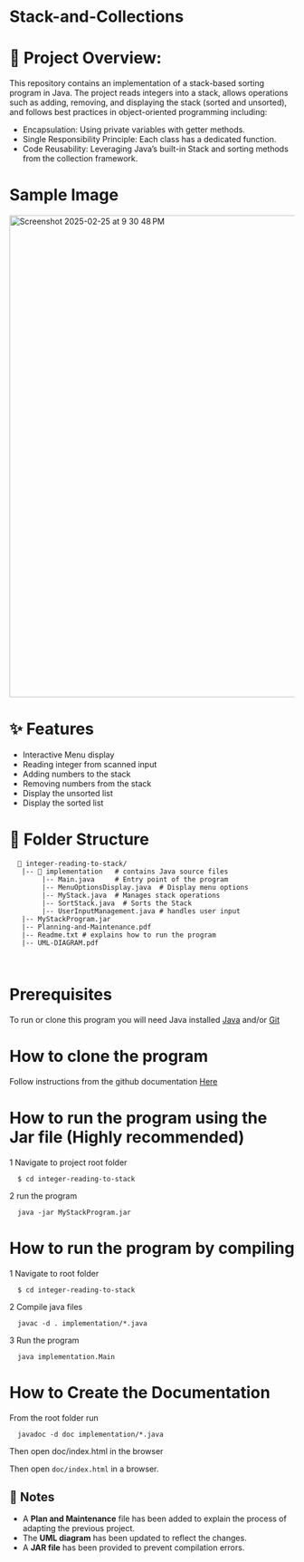 # Stack-and-Collections

# 📌 Project Overview:
This repository contains an implementation of a stack-based sorting program in Java. The project reads integers into a stack, allows operations such as adding, removing, and displaying the stack (sorted and unsorted), and follows best practices in object-oriented programming including:
 - Encapsulation: Using private variables with getter methods.
 - Single Responsibility Principle: Each class has a dedicated function.
 - Code Reusability: Leveraging Java’s built-in Stack and sorting methods from the collection framework.

# Sample Image
<img width="851" alt="Screenshot 2025-02-25 at 9 30 48 PM" src="https://github.com/user-attachments/assets/4e4283e8-2d62-43d9-8733-dcc134989b52" />


#  ✨ Features
 - Interactive Menu display
 - Reading integer from scanned input
 - Adding numbers to the stack
 - Removing numbers from the stack
 - Display the unsorted list
 - Display the sorted list


# 📁 Folder Structure
```
  📂 integer-reading-to-stack/
   |-- 📂 implementation   # contains Java source files
        |-- Main.java     # Entry point of the program
        |-- MenuOptionsDisplay.java  # Display menu options
        |-- MyStack.java  # Manages stack operations
        |-- SortStack.java  # Sorts the Stack
        |-- UserInputManagement.java # handles user input
   |-- MyStackProgram.jar  
   |-- Planning-and-Maintenance.pdf
   |-- Readme.txt # explains how to run the program
   |-- UML-DIAGRAM.pdf 
    
    
```
# Prerequisites
To run or clone this program you will need Java installed [Java](https://www.java.com/en/download/help/download_options.html) and/or [Git](https://git-scm.com)

# How to clone the program 
Follow instructions from the github documentation <a href="https://docs.github.com/en/repositories/creating-and-managing-repositories/cloning-a-repository" target ="_blank"> Here </a>

# How to run the program using the Jar file (Highly recommended)
1 Navigate to project root folder
```
  $ cd integer-reading-to-stack
```
2 run the program
```
  java -jar MyStackProgram.jar 
```

# How to run the program by compiling

1 Navigate to root folder
```
  $ cd integer-reading-to-stack

```
2 Compile java files

```
  javac -d . implementation/*.java 
```

3 Run the program

```
  java implementation.Main
```

# How to Create the Documentation
From the root folder run
```
  javadoc -d doc implementation/*.java

```
Then open doc/index.html in the browser

Then open `doc/index.html` in a browser.

## 🔄 Notes
- A **Plan and Maintenance** file has been added to explain the process of adapting the previous project.
- The **UML diagram** has been updated to reflect the changes.
- A **JAR file** has been provided to prevent compilation errors.

